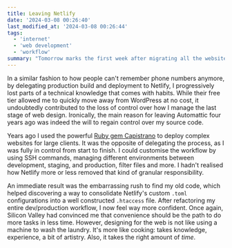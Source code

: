 ```yaml
---
title: Leaving Netlify
date: '2024-03-08 00:26:40'
last_modified_at: '2024-03-08 00:26:44'
tags:
  - 'internet'
  - 'web development'
  - 'workflow'
summary: "Tomorrow marks the first week after migrating all the websites I share with my wife <a href='https://silviamaggidesign.com'>Silvia</a>, from Netlify to <a href='https://www.mythic-beasts.com'>Mythic Beasts</a>. Very happy about the quick transition, and grateful to <a href='https://www.thisdaysportion.com'>Leon Paternoster</a> for the brilliant suggestion. Here’s something I’ve noticed since."
---
```

In a similar fashion to how people can't remember phone numbers anymore, by delegating production build and deployment to Netlify, I progressively lost parts of a technical knowledge that comes with habits. While their free tier allowed me to quickly move away from WordPress at no cost, it undoubtedly contributed to the loss of control over how I manage the last stage of web design. Ironically, the main reason for leaving Automattic four years ago was indeed the will to regain control over my source code.

Years ago I used the powerful [Ruby gem Capistrano](https://capistranorb.com/) to deploy complex websites for large clients. It was the opposite of delegating the process, as I was fully in control from start to finish. I could customise the workflow by using SSH commands, managing different environments between development, staging, and production, filter files and more. I hadn't realised how Netlify more or less removed that kind of granular responsibility.

An immediate result was the embarrassing rush to find my old code, which helped discovering a way to consolidate Netlify's custom `.toml` configurations into a well constructed `.htaccess` file. After refactoring my entire dev/production workflow, I now feel way more confident. Once again, Silicon Valley had convinced me that convenience should be the path to do more tasks in less time. However, designing for the web is not like using a machine to wash the laundry. It's more like cooking: takes knowledge, experience, a bit of artistry. Also, it takes the right amount of *time*.